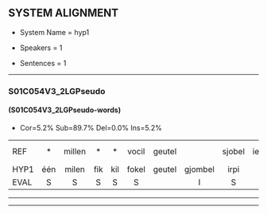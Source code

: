 
## SYSTEM ALIGNMENT

- System Name = hyp1

- Speakers = 1

- Sentences = 1

---

### S01C054V3_2LGPseudo

#### (S01C054V3_2LGPseudo-words)

- Cor=5.2%	Sub=89.7%	Del=0.0%	Ins=5.2%

|  |  |  |  |  |  |  |  |  |  |  |  |  |  |  |  |  |  |  |  |  |  |  |  |  |  |  |  |  |  |  |  |  |  |  |  |  |  |  |  |  |  |  |  |  |  |  |  |  |  |  |  |  |  |  |  |  |  |  |
|:--- |:---:|:---:|:---:|:---:|:---:|:---:|:---:|:---:|:---:|:---:|:---:|:---:|:---:|:---:|:---:|:---:|:---:|:---:|:---:|:---:|:---:|:---:|:---:|:---:|:---:|:---:|:---:|:---:|:---:|:---:|:---:|:---:|:---:|:---:|:---:|:---:|:---:|:---:|:---:|:---:|:---:|:---:|:---:|:---:|:---:|:---:|:---:|:---:|:---:|:---:|:---:|:---:|:---:|:---:|:---:|:---:|:---:|:---:|
| REF | * | millen | * | * | vocil | geutel |  | sjobel | ierpieuw | * | walaan | erke | haweel | saarweng | gevicht*(gewicht) | eemde | bepoud | orstalk | * | * | * | veten | gefouw | vurpaand | nizung | * | fiewon | kneurem | kneurem | * | vawaai | strellen | zwieten | foetbans | * | oonste | * | muider | grijnken | schielstaug | prilsood | * | vloender | * | * | milste |  | veurder | kloeien | ulen | orponk | schodig | ijpo | menuur |  | spreikje | hiffreeuw | wooien |
| HYP1 | één | milen | fik | kil | fokel | geutel | gjombel | irpi | ir | wallam | irke | hawel | sar | wn | gewicht | ermoeder | bepaald | oorzak | zak | zalk | feiten | gea | viertand | vn | x | kneuren | kneuren | f | haaw | strelen | zwiete | voet | bas | ons | nste | min | munder | gren | kan | schils | ta | ie | llot | vuder | i | milste | veurde | kloue | lan | oogponkt | scodig | je | hepon | menuur | sprijkje | hi | vereeuw | woen |
| EVAL | S | S | S | S | S |  | I | S | S | S | S | S | S | S | S | S | S | S | S | S | S | S | S | S | S | S | S | S | S | S | S | S | S | S | S | S | S | S | S | S | S | S | S | S | S |  | I | S | S | S | S | S | S |  | I | S | S | S |
---

---
